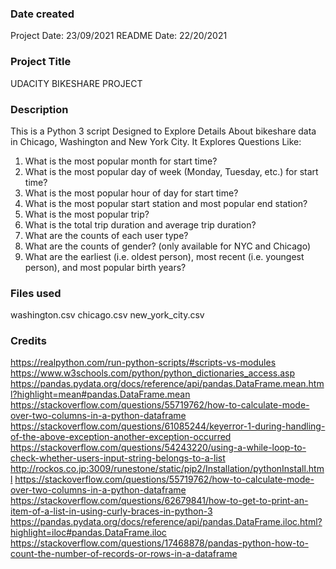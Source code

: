 ### Date created
Project Date: 23/09/2021
README Date: 22/20/2021

### Project Title
UDACITY BIKESHARE PROJECT

### Description
This is a Python 3 script Designed to Explore Details About bikeshare data in 
Chicago, Washington and New York City.
It Explores Questions Like:
1. What is the most popular month for start time?
2. What is the most popular day of week (Monday, Tuesday, etc.) for start time?
3. What is the most popular hour of day for start time?
4. What is the most popular start station and most popular end station?
5. What is the most popular trip?
6. What is the total trip duration and average trip duration?
7. What are the counts of each user type?
8. What are the counts of gender? (only available for NYC and Chicago)
9. What are the earliest (i.e. oldest person), most recent (i.e. youngest person), and most popular birth years?

### Files used
washington.csv chicago.csv new_york_city.csv

### Credits
https://realpython.com/run-python-scripts/#scripts-vs-modules
https://www.w3schools.com/python/python_dictionaries_access.asp
https://pandas.pydata.org/docs/reference/api/pandas.DataFrame.mean.html?highlight=mean#pandas.DataFrame.mean
https://stackoverflow.com/questions/55719762/how-to-calculate-mode-over-two-columns-in-a-python-dataframe
https://stackoverflow.com/questions/61085244/keyerror-1-during-handling-of-the-above-exception-another-exception-occurred
https://stackoverflow.com/questions/54243220/using-a-while-loop-to-check-whether-users-input-string-belongs-to-a-list
http://rockos.co.jp:3009/runestone/static/pip2/Installation/pythonInstall.html
https://stackoverflow.com/questions/55719762/how-to-calculate-mode-over-two-columns-in-a-python-dataframe
https://stackoverflow.com/questions/62679841/how-to-get-to-print-an-item-of-a-list-in-using-curly-braces-in-python-3
https://pandas.pydata.org/docs/reference/api/pandas.DataFrame.iloc.html?highlight=iloc#pandas.DataFrame.iloc
https://stackoverflow.com/questions/17468878/pandas-python-how-to-count-the-number-of-records-or-rows-in-a-dataframe

